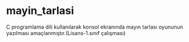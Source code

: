 # mayin_tarlasi
C programlama dili kullanılarak konsol ekranında mayın tarlası oyununun yazılması amaçlanmıştır.(Lisans-1.sınıf çalışması)


